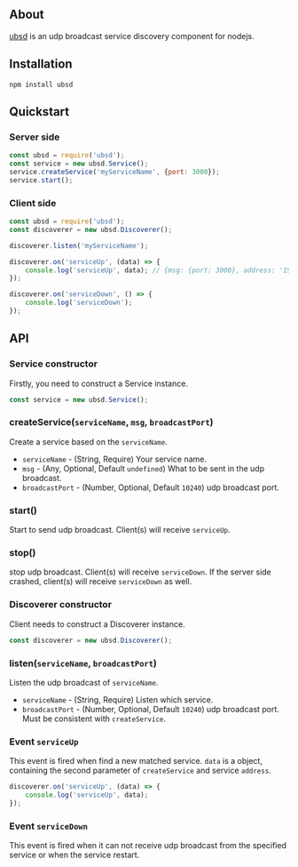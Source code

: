 ## About
[ubsd](https://github.com/YPSTechnology/ubsd) is an udp broadcast service discovery component for nodejs.


## Installation
    npm install ubsd
    
## Quickstart
### Server side
```javascript
const ubsd = require('ubsd');
const service = new ubsd.Service();
service.createService('myServiceName', {port: 3000});
service.start();
```

### Client side
```javascript
const ubsd = require('ubsd');
const discoverer = new ubsd.Discoverer();

discoverer.listen('myServiceName');

discoverer.on('serviceUp', (data) => {
    console.log('serviceUp', data); // {msg: {port: 3000}, address: '192.168.1.100'}
});

discoverer.on('serviceDown', () => {
    console.log('serviceDown');
});
```

## API
### Service constructor
Firstly, you need to construct a Service instance.
```javascript
const service = new ubsd.Service();
```

### createService(`serviceName`, `msg`, `broadcastPort`)
Create a service based on the `serviceName`.
* `serviceName` - (String, Require) Your service name.
* `msg` - (Any, Optional, Default `undefined`) What to be sent in the udp broadcast.
* `broadcastPort` - (Number, Optional, Default `10240`) udp broadcast port.

### start()
Start to send udp broadcast. Client(s) will receive `serviceUp`.

### stop()
stop udp broadcast. Client(s) will receive `serviceDown`. If the server side crashed, client(s) will receive `serviceDown` as well.

### Discoverer constructor
Client needs to construct a Discoverer instance.
```javascript
const discoverer = new ubsd.Discoverer();
```

### listen(`serviceName`, `broadcastPort`)
Listen the udp broadcast of `serviceName`.
* `serviceName` - (String, Require) Listen which service.
* `broadcastPort` - (Number, Optional, Default `10240`) udp broadcast port. Must be consistent with `createService`.

### Event `serviceUp`
This event is fired when find a new matched service. `data` is a object, containing the second parameter of `createService` and service `address`.
```javascript
discoverer.on('serviceUp', (data) => {
    console.log('serviceUp', data);
});
```
### Event `serviceDown`
This event is fired when it can not receive udp broadcast from the specified service or when the service restart.